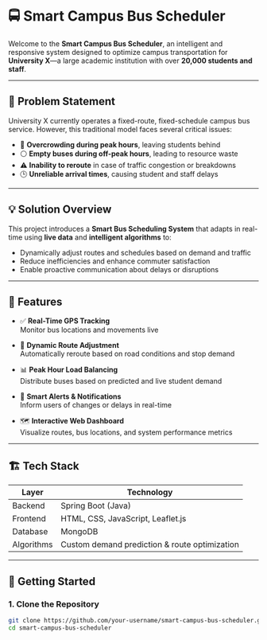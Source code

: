 # 🚍 Smart Campus Bus Scheduler

Welcome to the **Smart Campus Bus Scheduler**, an intelligent and responsive system designed to optimize campus transportation for **University X**—a large academic institution with over **20,000 students and staff**.

---

## 📌 Problem Statement

University X currently operates a fixed-route, fixed-schedule campus bus service. However, this traditional model faces several critical issues:

- 🔴 **Overcrowding during peak hours**, leaving students behind
- ⚪ **Empty buses during off-peak hours**, leading to resource waste
- ⚠️ **Inability to reroute** in case of traffic congestion or breakdowns
- 🕒 **Unreliable arrival times**, causing student and staff delays

---

## 💡 Solution Overview

This project introduces a **Smart Bus Scheduling System** that adapts in real-time using **live data** and **intelligent algorithms** to:

- Dynamically adjust routes and schedules based on demand and traffic
- Reduce inefficiencies and enhance commuter satisfaction
- Enable proactive communication about delays or disruptions

---

## 🌟 Features

- ✅ **Real-Time GPS Tracking**  
  Monitor bus locations and movements live

- 🔄 **Dynamic Route Adjustment**  
  Automatically reroute based on road conditions and stop demand

- 📊 **Peak Hour Load Balancing**  
  Distribute buses based on predicted and live student demand

- 🔔 **Smart Alerts & Notifications**  
  Inform users of changes or delays in real-time

- 🗺️ **Interactive Web Dashboard**  
  Visualize routes, bus locations, and system performance metrics

---

## 🏗️ Tech Stack

| Layer        | Technology                   |
|--------------|------------------------------|
| Backend      | Spring Boot (Java)           |
| Frontend     | HTML, CSS, JavaScript, Leaflet.js |
| Database     | MongoDB                      |
| Algorithms   | Custom demand prediction & route optimization |

---

## 🚀 Getting Started

### 1. Clone the Repository

```bash
git clone https://github.com/your-username/smart-campus-bus-scheduler.git
cd smart-campus-bus-scheduler
